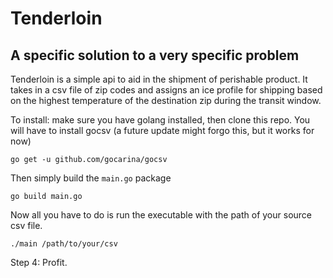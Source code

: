 # Tenderloin

## A specific solution to a very specific problem

Tenderloin is a simple api to aid in the shipment of perishable product. It takes in a csv file of zip codes and assigns an ice profile for shipping based on the highest temperature of the destination zip during the transit window.

To install: make sure you have golang installed, then clone this repo. You will have to install gocsv (a future update might forgo this, but it works for now) 

```
go get -u github.com/gocarina/gocsv
```

Then simply build the `main.go` package 
```
go build main.go
```

Now all you have to do is run the executable with the path of your source csv file.

```
./main /path/to/your/csv
```

Step 4: Profit.
